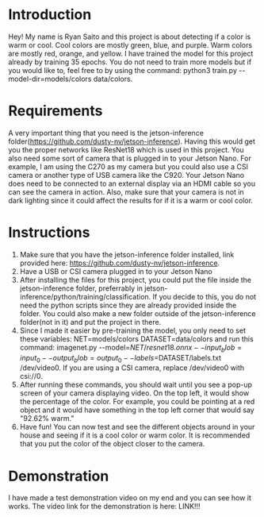 # Introduction
Hey! My name is Ryan Saito and this project is about detecting if a color is warm or cool. Cool colors are mostly green, blue, and purple. Warm colors are mostly red, orange, and yellow. I have trained the model for this project already by training 35 epochs. You do not need to train more models but if you would like to, feel free to by using the command: python3 train.py --model-dir=models/colors data/colors.
# Requirements
A very important thing that you need is the jetson-inference folder(https://github.com/dusty-nv/jetson-inference). Having this would get you the proper networks like ResNet18 which is used in this project. You also need some sort of camera that is plugged in to your Jetson Nano. For example, I am using the C270 as my camera but you could also use a CSI camera or another type of USB camera like the C920. Your Jetson Nano does need to be connected to an external display via an HDMI cable so you can see the camera in action. Also, make sure that your camera is not in dark lighting since it could affect the results for if it is a warm or cool color.
# Instructions
1. Make sure that you have the jetson-inference folder installed, link provided here: https://github.com/dusty-nv/jetson-inference.
2. Have a USB or CSI camera plugged in to your Jetson Nano
3. After installing the files for this project, you could put the file inside the jetson-inference folder, preferrably in jetson-inference/python/training/classification. If you decide to this, you do not need the python scripts since they are already provided inside the folder. You could also make a new folder outside of the jetson-inference folder(not in it) and put the project in there.
4. Since I made it easier by pre-training the model, you only need to set these variables: NET=models/colors DATASET=data/colors and run this command: imagenet.py --model=$NET/resnet18.onnx --input_blob=input_0 --output_blob=output_0 --labels=$DATASET/labels.txt /dev/video0. If you are using a CSI camera, replace /dev/video0 with csi://0.
5. After running these commands, you should wait until you see a pop-up screen of your camera displaying video. On the top left, it would show the percentage of the color. For example, you could be pointing at a red object and it would have something in the top left corner that would say "92.62% warm."
6. Have fun! You can now test and see the different objects around in your house and seeing if it is a cool color or warm color. It is recommended that you put the color of the object closer to the camera.
# Demonstration
I have made a test demonstration video on my end and you can see how it works. The video link for the demonstration is here: LINK!!!
